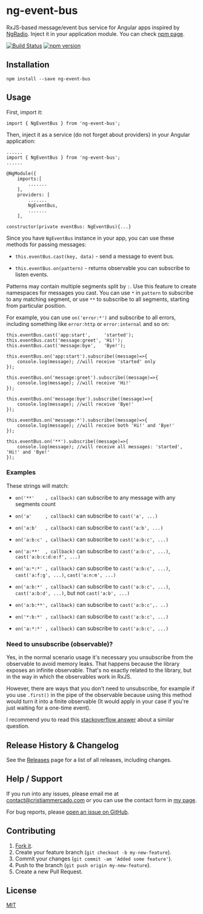 # ng-event-bus

RxJS-based message/event bus service for Angular apps inspired by [NgRadio](https://github.com/govorov/ng-radio). Inject it in your application module. You can check [npm page](https://www.npmjs.com/package/ng-event-bus).

[![Build Status](https://travis-ci.com/cristiammercado/ng-event-bus.svg?branch=master)](https://travis-ci.com/cristiammercado/ng-event-bus)
[![npm version](https://badge.fury.io/js/ng-event-bus.svg)](https://badge.fury.io/js/ng-event-bus)

## Installation

`npm install --save ng-event-bus`

## Usage

First, import it:

`import { NgEventBus } from 'ng-event-bus';`

Then, inject it as a service (do not forget about providers) in your Angular application:

```
......
import { NgEventBus } from 'ng-event-bus';
......

@NgModule({
    imports:[
    	.......
    ],
    providers: [
    	.......
        NgEventBus,
        .......
    ],
```

`constructor(private eventBus: NgEventBus){...}`

Since you have `NgEventBus` instance in your app, you can use these methods for passing messages:

* `this.eventBus.cast(key, data)` - send a message to event bus.

* `this.eventBus.on(pattern)` - returns observable you can subscribe to listen events.

Patterns may contain multiple segments split by `:`. Use this feature to create namespaces for messages you cast. You can use `*` in `pattern` to subscribe to any matching segment, or use `**` to subscribe to all segments, starting from particular position.

For example, you can use `on('error:*')` and subscribe to all errors, including something like `error:http` or `error:internal` and so on:

```
this.eventBus.cast('app:start',     'started');
this.eventBus.cast('message:greet', 'Hi!');
this.eventBus.cast('message:bye',   'Bye!');

this.eventBus.on('app:start').subscribe((message)=>{
	console.log(message); //will receive 'started' only
});

this.eventBus.on('message:greet').subscribe((message)=>{
	console.log(message); //will receive 'Hi!'
});

this.eventBus.on('message:bye').subscribe((message)=>{
	console.log(message); //will receive 'Bye!'
});

this.eventBus.on('message:*').subscribe((message)=>{
	console.log(message); //will receive both 'Hi!' and 'Bye!'
});

this.eventBus.on('**').subscribe((message)=>{
	console.log(message); //will receive all messages: 'started', 'Hi!' and 'Bye!'
});

```

### Examples

These strings will match:

* `on('**'    , callback)` can subscribe to any message with any segments count

* `on('a'     , callback)` can subscribe to `cast('a', ...)`

* `on('a:b'   , callback)` can subscribe to `cast('a:b', ...)`

* `on('a:b:c' , callback)` can subscribe to `cast('a:b:c', ...)`

* `on('a:**'  , callback)` can subscribe to `cast('a:b:c', ...)`, `cast('a:b:c:d:e:f', ...)`

* `on('a:*:*' , callback)` can subscribe to `cast('a:b:c', ...)`, `cast('a:f:g', ...)`, `cast('a:n:m', ...)`

* `on('a:b:*' , callback)` can subscribe to `cast('a:b:c', ...)`, `cast('a:b:d', ...)`, but not `cast('a:b', ...)`

* `on('a:b:**', callback)` can subscribe to `cast('a:b:c',. ..)`

* `on('*:b:*' , callback)` can subscribe to `cast('a:b:c', ...)`

* `on('a:*:*' , callback)` can subscribe to `cast('a:b:c', ...)`

### Need to unsubscribe (observable)?

Yes, in the normal scenario usage it's necessary you unsubscribe from the observable to avoid memory leaks. That happens because the library exposes an infinite observable. That's no exactly related to the library, but in the way in which the observables work in RxJS.

However, there are ways that you don't need to unsubscribe, for example if you use `.first()` in the pipe of the observable because using this method would turn it into a finite observable (It would apply in your case if you're just waiting for a one-time event).

I recommend you to read this [stackoverflow answer](https://stackoverflow.com/questions/50629357/rxjs-angular-unsubscribe-from-subjects/50633482#50633482) about a similar question.

## Release History & Changelog

See the [Releases](https://github.com/cristiammercado/ng-event-bus/releases) page for a list of all releases, including changes.

## Help / Support

If you run into any issues, please email me at [contact@cristiammercado.com](mailto:contact@cristiammercado.com) or you can use the contact form in [my page](https://www.cristiammercado.com/en/#contact).

For bug reports, please [open an issue on GitHub](https://github.com/cristiammercado/ng-event-bus/issues/new).

## Contributing

1. [Fork it](https://github.com/cristiammercado/ng-event-bus).
2. Create your feature branch (`git checkout -b my-new-feature`).
3. Commit your changes (`git commit -am 'Added some feature'`).
4. Push to the branch (`git push origin my-new-feature`).
5. Create a new Pull Request.

## License

[MIT](https://github.com/cristiammercado/ng-event-bus/blob/master/LICENSE)
